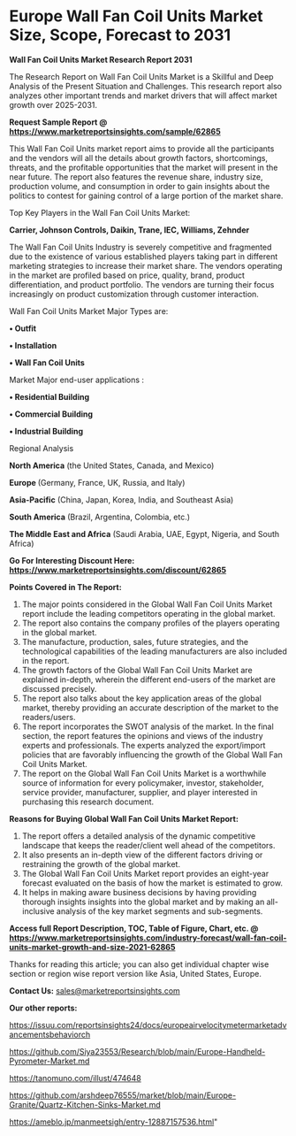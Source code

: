 # Europe Wall Fan Coil Units Market Size, Scope, Forecast to 2031

<strong>Wall Fan Coil Units Market Research Report 2031</strong>

The Research Report on Wall Fan Coil Units Market is a Skillful and Deep Analysis of the Present Situation and Challenges. This research report also analyzes other important trends and market drivers that will affect market growth over 2025-2031.

<strong>Request Sample Report @ <a href=https://www.marketreportsinsights.com/sample/62865>https://www.marketreportsinsights.com/sample/62865</a></strong>

This Wall Fan Coil Units market report aims to provide all the participants and the vendors will all the details about growth factors, shortcomings, threats, and the profitable opportunities that the market will present in the near future. The report also features the revenue share, industry size, production volume, and consumption in order to gain insights about the politics to contest for gaining control of a large portion of the market share.

Top Key Players in the Wall Fan Coil Units Market:

<strong>Carrier, Johnson Controls, Daikin, Trane, IEC, Williams, Zehnder</strong>

The Wall Fan Coil Units Industry is severely competitive and fragmented due to the existence of various established players taking part in different marketing strategies to increase their market share. The vendors operating in the market are profiled based on price, quality, brand, product differentiation, and product portfolio. The vendors are turning their focus increasingly on product customization through customer interaction.

Wall Fan Coil Units Market Major Types are:

<strong>• Outfit

• Installation

• Wall Fan Coil Units</strong>

Market Major end-user applications :

<strong>• Residential Building

• Commercial Building

• Industrial Building</strong>

Regional Analysis

</u><strong><b>North America</b></strong> (the United States, Canada, and Mexico)

<strong><b>Europe </b></strong>(Germany, France, UK, Russia, and Italy)

<strong><b>Asia-Pacific</b></strong> (China, Japan, Korea, India, and Southeast Asia)

<strong><b>South America</b></strong> (Brazil, Argentina, Colombia, etc.)

<strong><b>The Middle East and Africa</b></strong> (Saudi Arabia, UAE, Egypt, Nigeria, and South Africa)

<strong>Go For Interesting Discount Here: <a href=https://www.marketreportsinsights.com/discount/62865>https://www.marketreportsinsights.com/discount/62865</a></strong>

<strong>Points Covered in The Report:</strong>
<ol>
  <li>The major points considered in the Global Wall Fan Coil Units Market report include the leading competitors operating in the global market.</li>
  <li>The report also contains the company profiles of the players operating in the global market.</li>
  <li>The manufacture, production, sales, future strategies, and the technological capabilities of the leading manufacturers are also included in the report.</li>
  <li>The growth factors of the Global Wall Fan Coil Units Market are explained in-depth, wherein the different end-users of the market are discussed precisely.</li>
  <li>The report also talks about the key application areas of the global market, thereby providing an accurate description of the market to the readers/users.</li>
  <li>The report incorporates the SWOT analysis of the market. In the final section, the report features the opinions and views of the industry experts and professionals. The experts analyzed the export/import policies that are favorably influencing the growth of the Global Wall Fan Coil Units Market.</li>
  <li>The report on the Global Wall Fan Coil Units Market is a worthwhile source of information for every policymaker, investor, stakeholder, service provider, manufacturer, supplier, and player interested in purchasing this research document.</li>
</ol>
<strong>Reasons for Buying Global Wall Fan Coil Units Market Report:</strong>

<ol>
  <li>The report offers a detailed analysis of the dynamic competitive landscape that keeps the reader/client well ahead of the competitors.</li>
  <li>It also presents an in-depth view of the different factors driving or restraining the growth of the global market.</li>
  <li>The Global Wall Fan Coil Units Market report provides an eight-year forecast evaluated on the basis of how the market is estimated to grow.</li>
  <li>It helps in making aware business decisions by having providing thorough insights insights into the global market and by making an all-inclusive analysis of the key market segments and sub-segments.</li>
</ol>
<strong>Access full Report Description, TOC, Table of Figure, Chart, etc. @ <a href=https://www.marketreportsinsights.com/industry-forecast/wall-fan-coil-units-market-growth-and-size-2021-62865>https://www.marketreportsinsights.com/industry-forecast/wall-fan-coil-units-market-growth-and-size-2021-62865</a></strong>


Thanks for reading this article; you can also get individual chapter wise section or region wise report version like Asia, United States, Europe.

<strong>Contact Us:</strong>
sales@marketreportsinsights.com

<strong>Our other reports:</strong>

<a href=https://issuu.com/reportsinsights24/docs/europeairvelocitymetermarketadvancementsbehaviorch>https://issuu.com/reportsinsights24/docs/europeairvelocitymetermarketadvancementsbehaviorch</a>

<a href=https://github.com/Siya23553/Research/blob/main/Europe-Handheld-Pyrometer-Market.md>https://github.com/Siya23553/Research/blob/main/Europe-Handheld-Pyrometer-Market.md</a>

<a href=https://tanomuno.com/illust/474648>https://tanomuno.com/illust/474648</a>

<a href=https://github.com/arshdeep76555/market/blob/main/Europe-Granite/Quartz-Kitchen-Sinks-Market.md>https://github.com/arshdeep76555/market/blob/main/Europe-Granite/Quartz-Kitchen-Sinks-Market.md</a>

<a href=https://ameblo.jp/manmeetsigh/entry-12887157536.html>https://ameblo.jp/manmeetsigh/entry-12887157536.html</a>"
